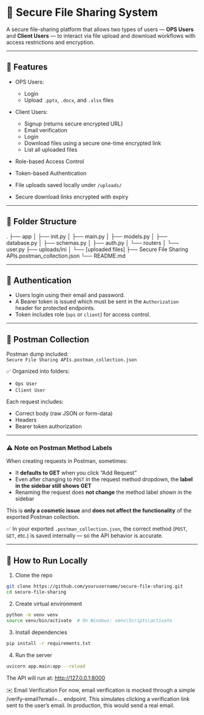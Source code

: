 # 🔐 Secure File Sharing System

A secure file-sharing platform that allows two types of users — **OPS Users** and **Client Users** — to interact via file upload and download workflows with access restrictions and encryption.

---

## 🚀 Features

- OPS Users:
  - Login
  - Upload `.pptx`, `.docx`, and `.xlsx` files

- Client Users:
  - Signup (returns secure encrypted URL)
  - Email verification
  - Login
  - Download files using a secure one-time encrypted link
  - List all uploaded files

- Role-based Access Control
- Token-based Authentication
- File uploads saved locally under `/uploads/`
- Secure download links encrypted with expiry

---

## 📁 Folder Structure

.
├── app
│ ├── init.py
│ ├── main.py
│ ├── models.py
│ ├── database.py
│ ├── schemas.py
│ ├── auth.py
│ └── routers
│ └── user.py
├── uploads/ini
│ └── [uploaded files]
├── Secure File Sharing APIs.postman_collection.json
└── README.md


---

## 🔑 Authentication

- Users login using their email and password.
- A Bearer token is issued which must be sent in the `Authorization` header for protected endpoints.
- Token includes role (`ops` or `client`) for access control.

---

## 🔁 Postman Collection

Postman dump included:  
`Secure File Sharing APIs.postman_collection.json`

✅ Organized into folders:
- `Ops User`
- `Client User`

Each request includes:
- Correct body (raw JSON or form-data)
- Headers
- Bearer token authorization

---

### ⚠️ Note on Postman Method Labels

When creating requests in Postman, sometimes:
- It **defaults to GET** when you click “Add Request”
- Even after changing to `POST` in the request method dropdown, the **label in the sidebar still shows GET**
- Renaming the request does **not change** the method label shown in the sidebar

This is **only a cosmetic issue** and **does not affect the functionality** of the exported Postman collection.

✅ In your exported `.postman_collection.json`, the correct method (`POST`, `GET`, etc.) is saved internally — so the API behavior is accurate.

---

## 📝 How to Run Locally

1. Clone the repo  
```bash
git clone https://github.com/yourusername/secure-file-sharing.git
cd secure-file-sharing
```
2. Create virtual environment
```bash
python -m venv venv
source venv/bin/activate  # On Windows: venv\Scripts\activate
```
3. Install dependencies
```bash
pip install -r requirements.txt
```
4. Run the server
```bash
uvicorn app.main:app --reload
```
The API will run at: http://127.0.0.1:8000

✉️ Email Verification
For now, email verification is mocked through a simple /verify-email?email=... endpoint. This simulates clicking a verification link sent to the user’s email. In production, this would send a real email.